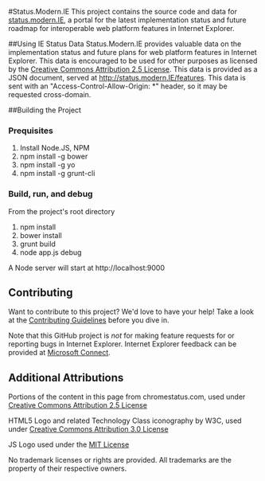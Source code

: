 #Status.Modern.IE
This project contains the source code and data for [status.modern.IE](http://status.modern.IE), a portal for the latest implementation status and future roadmap for interoperable web platform features in Internet Explorer. 

##Using IE Status Data
Status.Modern.IE provides valuable data on the implementation status and future plans for web platform features in Internet Explorer. This data is encouraged to be used for other purposes as licensed by the [Creative Commons Attribution 2.5 License](http://creativecommons.org/licenses/by/2.5/legalcode). This data is provided as a JSON document, served at http://status.modern.IE/features. This data is sent with an "Access-Control-Allow-Origin: *" header, so it may be requested cross-domain.

##Building the Project
### Prequisites
1. Install Node.JS, NPM
2. npm install -g bower
3. npm install -g yo
4. npm install -g grunt-cli

### Build, run, and debug
From the project's root directory

1. npm install
2. bower install
3. grunt build
4. node app.js debug

A Node server will start at http://localhost:9000

## Contributing
Want to contribute to this project? We'd love to have your help!  Take a look at the [Contributing Guidelines](https://github.com/InternetExplorer/Status.IE/blob/production/CONTRIBUTING.md) before you dive in.

Note that this GitHub project is *not* for making feature requests for or reporting bugs in Internet Explorer. Internet Explorer feedback can be provided at [Microsoft Connect](http://connect.microsoft.com/ie).

## Additional Attributions
Portions of the content in this page from chromestatus.com, used under [Creative Commons Attribution 2.5 License](http://creativecommons.org/licenses/by/2.5/legalcode)

HTML5 Logo and related Technology Class iconography by W3C, used under [Creative Commons Attribution 3.0 License](http://creativecommons.org/licenses/by/3.0/legalcode)

JS Logo used under the [MIT License](https://github.com/voodootikigod/logo.js/blob/master/LICENSE)

No trademark licenses or rights are provided. All trademarks are the property of their respective owners.

